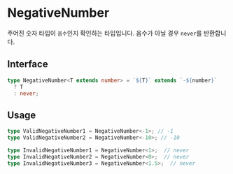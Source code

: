 # NegativeNumber

주어진 숫자 타입이 `음수`인지 확인하는 타입입니다. 음수가 아닐 경우 `never`를 반환합니다.

## Interface

```ts title="typescript"
type NegativeNumber<T extends number> = `${T}` extends `-${number}`
  ? T
  : never;
```

## Usage

```ts title="typescript"
type ValidNegativeNumber1 = NegativeNumber<-1>; // -1
type ValidNegativeNumber2 = NegativeNumber<-10>; // -10

type InvalidNegativeNumber1 = NegativeNumber<1>;  // never
type InvalidNegativeNumber2 = NegativeNumber<0>;  // never
type InvalidNegativeNumber3 = NegativeNumber<1.5>;  // never
``` 